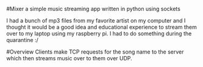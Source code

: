 #Mixer a simple music streaming app written in python using sockets

I had a bunch of mp3 files from my favorite artist on my computer and I thought
it would be a good idea and educational experience to stream them over to my laptop using my raspberry pi.
I had to do something during the quarantine :/

#Overview
Clients make TCP requests for the song name to the server which then streams
music over to them over UDP.

